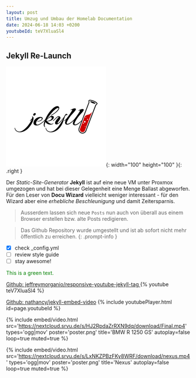 ```yaml
---
layout: post
title: Umzug und Umbau der Homelab Documentation
date: 2024-06-18 14:03 +0200
youtubeId: teV7XluaSl4
---
```


## Jekyll Re-Launch

![Jekyll](/assets/img/jekyll.png){: width="100" height="100" }{: .right }

Der *Static-Site-Generator* **Jekyll** ist auf eine neue VM unter Proxmox umgezogen und hat bei dieser Gelegenheit eine Menge Ballast abgeworfen. Für den Leser von **Docu Wizard** vielleicht weniger interessant - für den Wizard aber eine _erhebliche Beschleunigung_ und damit Zeitersparnis.

>Ausserdem lassen sich neue `Posts` nun auch von überall aus einem Browser erstellen bzw. alte Posts redigieren.

> Das Github Repository wurde umgestellt und ist ab sofort nicht mehr öffentlich zu erreichen.
{: .prompt-info }

- [x] check _config.yml
- [ ] review style guide
- [ ] stay awesome!

<span style="color:green">This is a green text.</span>


[Github: jeffreymorganio/responsive-youtube-jekyll-tag ](https://github.com/jeffreymorganio/responsive-youtube-jekyll-tag)
{% youtube teV7XluaSl4 %}


[Github: nathancy/jekyll-embed-video](https://github.com/nathancy/jekyll-embed-video)
{% include youtubePlayer.html id=page.youtubeId %}

{%
  include embed/video.html
  src='https://nextcloud.srvu.de/s/HJ2RpdaZrRXN9dq/download/Final.mp4'
  types='ogg|mov'
  poster='poster.png'
  title='BMW R 1250 GS'
  autoplay=false
  loop=true
  muted=true
%}

{%
  include embed/video.html
  src='https://nextcloud.srvu.de/s/LxNKZPBzFKy8WRF/download/nexus.mp4'
  types='ogg|mov'
  poster='poster.png'
  title='Nexus'
  autoplay=false
  loop=true
  muted=true
%}